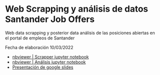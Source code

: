 # Web Scrapping y análisis de datos Santander Job Offers

Web data scrapping y posterior data análisis de las posiciones abiertas en el portal de empleos de Santander

Fecha de elaboración 10/03/2022

* [nbviewer | Scrapper jupyter notebook](https://nbviewer.org/github/yagopajarino/ds-santanderJobOffers/blob/main/scrapper.ipynb)
* [nbviewer | Análisis jupyter notebook](https://nbviewer.org/github/yagopajarino/ds-santanderJobOffers/blob/main/analisis.ipynb)
* [Presentación de google slides](https://docs.google.com/presentation/d/1291S8vkUv8k9-2mHfdd5PPPjP5hVJCcx0I9FaparjgU/edit?usp=sharing)
